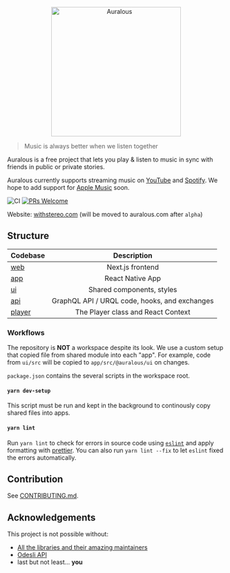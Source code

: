 <p align="center">
  <a href="https://auralous.com">
    <img alt="Auralous" src="https://github.com/auralous/auralous/raw/main/web/public/images/banner.png" height="300px">
  </a>
</p>

> Music is always better when we listen together

Auralous is a free project that lets you play & listen to music in sync with friends in public or private stories.

Auralous currently supports streaming music on [YouTube](https://www.youtube.com/) and [Spotify](https://www.spotify.com/). We hope to add support for [Apple Music](https://www.apple.com/apple-music/) soon.

![CI](https://github.com/auralous/auralous/workflows/CI/badge.svg)
[![PRs Welcome](https://badgen.net/badge/PRs/welcome/ff5252)](/CONTRIBUTING.md)

Website: [withstereo.com](https://withstereo.com) (will be moved to auralous.com after `alpha`)

## Structure

| Codebase         |                  Description                  |
| :--------------- | :-------------------------------------------: |
| [web](web)       |               Next.js frontend                |
| [app](app)       |               React Native App                |
| [ui](ui)         |           Shared components, styles           |
| [api](api)       | GraphQL API / URQL code, hooks, and exchanges |
| [player](player) |      The Player class and React Context       |

### Workflows

The repository is **NOT** a workspace despite its look. We use a custom setup that copied file from shared module into each "app". For example, code from `ui/src` will be copied to `app/src/@auralous/ui` on changes.

`package.json` contains the several scripts in the workspace root.

#### `yarn dev-setup`

This script must be run and kept in the background to continously copy shared files into apps.

#### `yarn lint`

Run `yarn lint` to check for errors in source code using [`eslint`](https://github.com/eslint/eslint) and apply formatting with [prettier](https://github.com/prettier/prettier). You can also run `yarn lint --fix` to let `eslint` fixed the errors automatically.

## Contribution

See [CONTRIBUTING.md](CONTRIBUTING.md).

## Acknowledgements

This project is not possible without:

- [All the libraries and their amazing maintainers](package.json)
- [Odesli API](https://odesli.co/)
- last but not least... **you**
